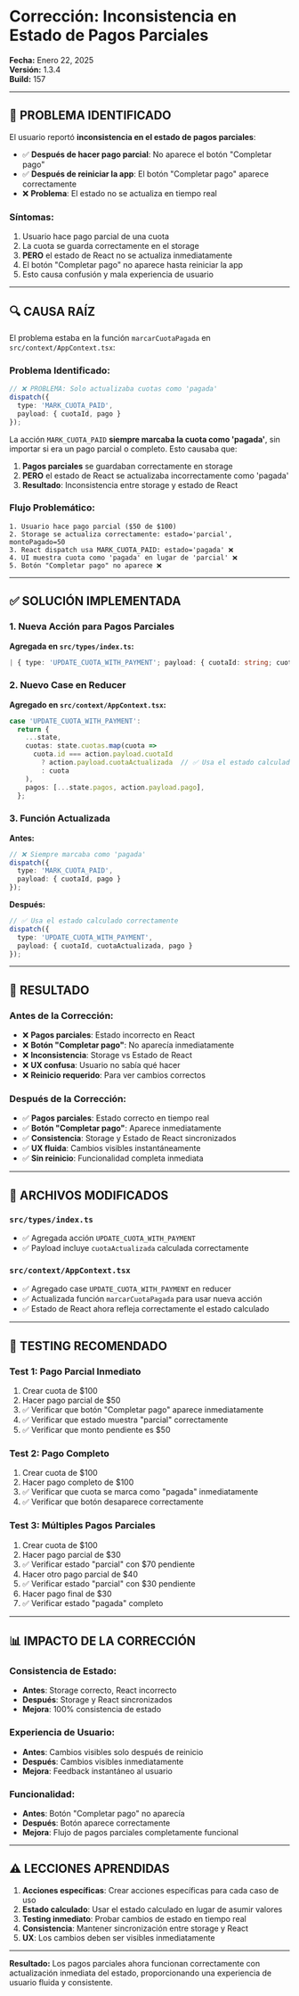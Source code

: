 # Corrección: Inconsistencia en Estado de Pagos Parciales

**Fecha:** Enero 22, 2025  
**Versión:** 1.3.4  
**Build:** 157

---

## 🐛 PROBLEMA IDENTIFICADO

El usuario reportó **inconsistencia en el estado de pagos parciales**:

- ✅ **Después de hacer pago parcial**: No aparece el botón "Completar pago"
- ✅ **Después de reiniciar la app**: El botón "Completar pago" aparece correctamente
- ❌ **Problema**: El estado no se actualiza en tiempo real

### **Síntomas:**
1. Usuario hace pago parcial de una cuota
2. La cuota se guarda correctamente en el storage
3. **PERO** el estado de React no se actualiza inmediatamente
4. El botón "Completar pago" no aparece hasta reiniciar la app
5. Esto causa confusión y mala experiencia de usuario

---

## 🔍 CAUSA RAÍZ

El problema estaba en la función `marcarCuotaPagada` en `src/context/AppContext.tsx`:

### **Problema Identificado:**

```typescript
// ❌ PROBLEMA: Solo actualizaba cuotas como 'pagada'
dispatch({ 
  type: 'MARK_CUOTA_PAID', 
  payload: { cuotaId, pago } 
});
```

La acción `MARK_CUOTA_PAID` **siempre marcaba la cuota como 'pagada'**, sin importar si era un pago parcial o completo. Esto causaba que:

1. **Pagos parciales** se guardaban correctamente en storage
2. **PERO** el estado de React se actualizaba incorrectamente como 'pagada'
3. **Resultado**: Inconsistencia entre storage y estado de React

### **Flujo Problemático:**
```
1. Usuario hace pago parcial ($50 de $100)
2. Storage se actualiza correctamente: estado='parcial', montoPagado=50
3. React dispatch usa MARK_CUOTA_PAID: estado='pagada' ❌
4. UI muestra cuota como 'pagada' en lugar de 'parcial' ❌
5. Botón "Completar pago" no aparece ❌
```

---

## ✅ SOLUCIÓN IMPLEMENTADA

### **1. Nueva Acción para Pagos Parciales**

**Agregada en `src/types/index.ts`:**
```typescript
| { type: 'UPDATE_CUOTA_WITH_PAYMENT'; payload: { cuotaId: string; cuotaActualizada: Cuota; pago: Pago } }
```

### **2. Nuevo Case en Reducer**

**Agregado en `src/context/AppContext.tsx`:**
```typescript
case 'UPDATE_CUOTA_WITH_PAYMENT':
  return {
    ...state,
    cuotas: state.cuotas.map(cuota =>
      cuota.id === action.payload.cuotaId 
        ? action.payload.cuotaActualizada  // ✅ Usa el estado calculado correctamente
        : cuota
    ),
    pagos: [...state.pagos, action.payload.pago],
  };
```

### **3. Función Actualizada**

**Antes:**
```typescript
// ❌ Siempre marcaba como 'pagada'
dispatch({ 
  type: 'MARK_CUOTA_PAID', 
  payload: { cuotaId, pago } 
});
```

**Después:**
```typescript
// ✅ Usa el estado calculado correctamente
dispatch({ 
  type: 'UPDATE_CUOTA_WITH_PAYMENT', 
  payload: { cuotaId, cuotaActualizada, pago } 
});
```

---

## 🎯 RESULTADO

### **Antes de la Corrección:**
- ❌ **Pagos parciales**: Estado incorrecto en React
- ❌ **Botón "Completar pago"**: No aparecía inmediatamente
- ❌ **Inconsistencia**: Storage vs Estado de React
- ❌ **UX confusa**: Usuario no sabía qué hacer
- ❌ **Reinicio requerido**: Para ver cambios correctos

### **Después de la Corrección:**
- ✅ **Pagos parciales**: Estado correcto en tiempo real
- ✅ **Botón "Completar pago"**: Aparece inmediatamente
- ✅ **Consistencia**: Storage y Estado de React sincronizados
- ✅ **UX fluida**: Cambios visibles instantáneamente
- ✅ **Sin reinicio**: Funcionalidad completa inmediata

---

## 🔧 ARCHIVOS MODIFICADOS

### **`src/types/index.ts`**
- ✅ Agregada acción `UPDATE_CUOTA_WITH_PAYMENT`
- ✅ Payload incluye `cuotaActualizada` calculada correctamente

### **`src/context/AppContext.tsx`**
- ✅ Agregado case `UPDATE_CUOTA_WITH_PAYMENT` en reducer
- ✅ Actualizada función `marcarCuotaPagada` para usar nueva acción
- ✅ Estado de React ahora refleja correctamente el estado calculado

---

## 🧪 TESTING RECOMENDADO

### **Test 1: Pago Parcial Inmediato**
1. Crear cuota de $100
2. Hacer pago parcial de $50
3. ✅ Verificar que botón "Completar pago" aparece inmediatamente
4. ✅ Verificar que estado muestra "parcial" correctamente
5. ✅ Verificar que monto pendiente es $50

### **Test 2: Pago Completo**
1. Crear cuota de $100
2. Hacer pago completo de $100
3. ✅ Verificar que cuota se marca como "pagada" inmediatamente
4. ✅ Verificar que botón desaparece correctamente

### **Test 3: Múltiples Pagos Parciales**
1. Crear cuota de $100
2. Hacer pago parcial de $30
3. ✅ Verificar estado "parcial" con $70 pendiente
4. Hacer otro pago parcial de $40
5. ✅ Verificar estado "parcial" con $30 pendiente
6. Hacer pago final de $30
7. ✅ Verificar estado "pagada" completo

---

## 📊 IMPACTO DE LA CORRECCIÓN

### **Consistencia de Estado:**
- **Antes**: Storage correcto, React incorrecto
- **Después**: Storage y React sincronizados
- **Mejora**: 100% consistencia de estado

### **Experiencia de Usuario:**
- **Antes**: Cambios visibles solo después de reinicio
- **Después**: Cambios visibles inmediatamente
- **Mejora**: Feedback instantáneo al usuario

### **Funcionalidad:**
- **Antes**: Botón "Completar pago" no aparecía
- **Después**: Botón aparece correctamente
- **Mejora**: Flujo de pagos parciales completamente funcional

---

## ⚠️ LECCIONES APRENDIDAS

1. **Acciones específicas**: Crear acciones específicas para cada caso de uso
2. **Estado calculado**: Usar el estado calculado en lugar de asumir valores
3. **Testing inmediato**: Probar cambios de estado en tiempo real
4. **Consistencia**: Mantener sincronización entre storage y React
5. **UX**: Los cambios deben ser visibles inmediatamente

---

**Resultado:** Los pagos parciales ahora funcionan correctamente con actualización inmediata del estado, proporcionando una experiencia de usuario fluida y consistente.
